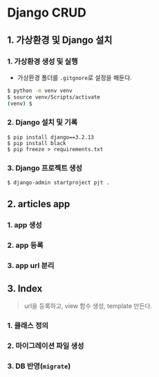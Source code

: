 # Django CRUD

## 1. 가상환경 및 Django 설치

### 1. 가상환경 생성 및 실행

* 가상환경 폴더를 `.gitgnore`로 설정을 해둔다.

```bash
$ python -m venv venv
$ source venv/Scripts/activate
(venv) $
```
### 2. Django 설치 및 기록

```
$ pip install django==3.2.13
$ pip install black
$ pip freeze > requirements.txt
```

### 3. Django 프로젝트 생성

```bash
$ django-admin startproject pjt .
```

## 2. articles app

### 1. app 생성

### 2. app 등록

### 3. app url 분리

## 3. Index

> url을 등록하고, view 함수 생성, template 만든다.
### 1. 클래스 정의

### 2. 마이그레이션 파일 생성

### 3. DB 반영(`migrate`)
